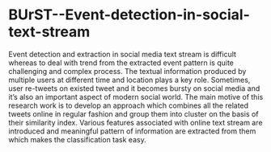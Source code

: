# BUrST--Event-detection-in-social-text-stream
Event detection and extraction in social media text stream is difficult whereas to deal with trend from the extracted event pattern is quite challenging and complex process. The textual information produced by multiple users at different time and location plays a key role. Sometimes, user re-tweets on existed tweet and it becomes bursty on social media and it’s also an important aspect of modern social world. The main motive of this research work is to develop an approach which combines all the related tweets online in regular fashion and group them into cluster on the basis of their similarity index. Various features associated with online text stream are introduced and meaningful pattern of information are extracted from them which makes the classification task easy. 

